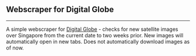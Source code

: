 ## Webscraper for Digital Globe
---
A simple webscraper for [Digital Globe](https://discover.digitalglobe.com/) - checks for new satellite images over Singapore from the current date to two weeks prior. New images will automatically open in new tabs. Does not automatically download images as of now. 
